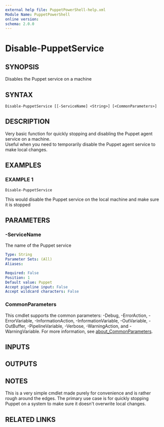 ```yaml
---
external help file: PuppetPowerShell-help.xml
Module Name: PuppetPowerShell
online version:
schema: 2.0.0
---
```


# Disable-PuppetService

## SYNOPSIS
Disables the Puppet service on a machine

## SYNTAX

```
Disable-PuppetService [[-ServiceName] <String>] [<CommonParameters>]
```

## DESCRIPTION
Very basic function for quickly stopping and disabling the Puppet agent service on a machine.  
Useful when you need to temporarily disable the Puppet agent service to make local changes.

## EXAMPLES

### EXAMPLE 1
```
Disable-PuppetService
```

This would disable the Puppet service on the local machine and make sure it is stopped

## PARAMETERS

### -ServiceName
The name of the Puppet service

```yaml
Type: String
Parameter Sets: (All)
Aliases:

Required: False
Position: 1
Default value: Puppet
Accept pipeline input: False
Accept wildcard characters: False
```

### CommonParameters
This cmdlet supports the common parameters: -Debug, -ErrorAction, -ErrorVariable, -InformationAction, -InformationVariable, -OutVariable, -OutBuffer, -PipelineVariable, -Verbose, -WarningAction, and -WarningVariable. For more information, see [about_CommonParameters](http://go.microsoft.com/fwlink/?LinkID=113216).

## INPUTS

## OUTPUTS

## NOTES
This is a very simple cmdlet made purely for convenience and is rather rough around the edges.
The primary use case is for quickly stopping Puppet on a system to make sure it doesn't overwrite local changes.

## RELATED LINKS
